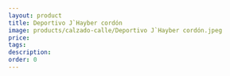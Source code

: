 ```yaml
---
layout: product
title: Deportivo J`Hayber cordón
image: products/calzado-calle/Deportivo J`Hayber cordón.jpeg
price: 
tags: 
description: 
order: 0
---
```

